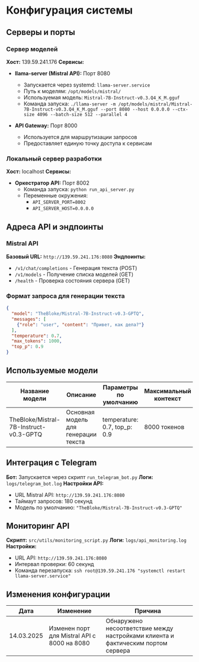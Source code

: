 # Конфигурация системы

## Серверы и порты

### Сервер моделей
**Хост:** 139.59.241.176
**Сервисы:**
- **llama-server (Mistral API):** Порт 8080
  - Запускается через systemd: `llama-server.service`
  - Путь к моделям: `/opt/models/mistral/`
  - Используемая модель: `Mistral-7B-Instruct-v0.3.Q4_K_M.gguf`
  - Команда запуска: `./llama-server -m /opt/models/mistral/Mistral-7B-Instruct-v0.3.Q4_K_M.gguf --port 8080 --host 0.0.0.0 --ctx-size 4096 --batch-size 512 --parallel 4`

- **API Gateway:** Порт 8000
  - Используется для маршрутизации запросов
  - Предоставляет единую точку доступа к сервисам

### Локальный сервер разработки
**Хост:** localhost
**Сервисы:**
- **Оркестратор API:** Порт 8002
  - Команда запуска: `python run_api_server.py`
  - Переменные окружения:
    - `API_SERVER_PORT=8002`
    - `API_SERVER_HOST=0.0.0.0`

## Адреса API и эндпоинты

### Mistral API
**Базовый URL:** `http://139.59.241.176:8080`
**Эндпоинты:**
- `/v1/chat/completions` - Генерация текста (POST)
- `/v1/models` - Получение списка моделей (GET)
- `/health` - Проверка состояния сервера (GET)

### Формат запроса для генерации текста
```json
{
  "model": "TheBloke/Mistral-7B-Instruct-v0.3-GPTQ",
  "messages": [
    {"role": "user", "content": "Привет, как дела?"}
  ],
  "temperature": 0.7,
  "max_tokens": 1000,
  "top_p": 0.9
}
```

## Используемые модели

| Название модели | Описание | Параметры по умолчанию | Максимальный контекст |
|-----------------|----------|------------------------|------------------------|
| TheBloke/Mistral-7B-Instruct-v0.3-GPTQ | Основная модель для генерации текста | temperature: 0.7, top_p: 0.9 | 8000 токенов |

## Интеграция с Telegram

**Бот:** Запускается через скрипт `run_telegram_bot.py`
**Логи:** `logs/telegram_bot.log`
**Настройки API:**
- URL Mistral API: `http://139.59.241.176:8080`
- Таймаут запросов: 180 секунд
- Модель по умолчанию: `"TheBloke/Mistral-7B-Instruct-v0.3-GPTQ"`

## Мониторинг API

**Скрипт:** `src/utils/monitoring_script.py` 
**Логи:** `logs/api_monitoring.log`
**Настройки:**
- URL API: `http://139.59.241.176:8080`
- Интервал проверки: 60 секунд
- Команда перезапуска: `ssh root@139.59.241.176 "systemctl restart llama-server.service"`

## Изменения конфигурации

| Дата | Изменение | Причина |
|------|-----------|---------|
| 14.03.2025 | Изменен порт для Mistral API с 8000 на 8080 | Обнаружено несоответствие между настройками клиента и фактическим портом сервера | 